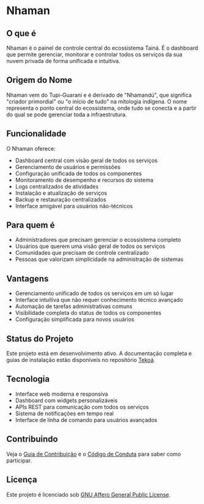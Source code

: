 # Nhaman

## O que é

Nhaman é o painel de controle central do ecossistema Tainá. É o dashboard que permite gerenciar, monitorar e controlar todos os serviços da sua nuvem privada de forma unificada e intuitiva.

## Origem do Nome

Nhaman vem do Tupi-Guarani e é derivado de "Nhamandú", que significa "criador primordial" ou "o início de tudo" na mitologia indígena. O nome representa o ponto central do ecossistema, onde tudo se conecta e a partir do qual se pode gerenciar toda a infraestrutura.

## Funcionalidade

O Nhaman oferece:

- Dashboard central com visão geral de todos os serviços
- Gerenciamento de usuários e permissões
- Configuração unificada de todos os componentes
- Monitoramento de desempenho e recursos do sistema
- Logs centralizados de atividades
- Instalação e atualização de serviços
- Backup e restauração centralizados
- Interface amigável para usuários não-técnicos

## Para quem é

- Administradores que precisam gerenciar o ecossistema completo
- Usuários que querem uma visão geral de todos os serviços
- Comunidades que precisam de controle centralizado
- Pessoas que valorizam simplicidade na administração de sistemas

## Vantagens

- Gerenciamento unificado de todos os serviços em um só lugar
- Interface intuitiva que não requer conhecimento técnico avançado
- Automação de tarefas administrativas comuns
- Visibilidade completa do status de todos os componentes
- Configuração simplificada para novos usuários

## Status do Projeto

Este projeto está em desenvolvimento ativo. A documentação completa e guias de instalação estão disponíveis no repositório [Tekoá](https://github.com/taina-labs/tekoa).

## Tecnologia

- Interface web moderna e responsiva
- Dashboard com widgets personalizáveis
- APIs REST para comunicação com todos os serviços
- Sistema de notificações em tempo real
- Interface de linha de comando para usuários avançados

## Contribuindo

Veja o [Guia de Contribuição](https://github.com/taina-labs/tekoa/blob/main/CONTRIBUTING.md) e o [Código de Conduta](https://github.com/taina-labs/tekoa/blob/main/CODE_OF_CONDUCT.md) para saber como participar.

## Licença

Este projeto é licenciado sob [GNU Affero General Public License](../../../LICENSE).
